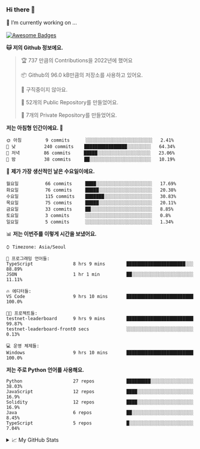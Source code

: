 ### Hi there 👋 
🔭 I’m currently working on ... </br></br>
[![Awesome Badges](https://img.shields.io/badge/Introduce-EN-green.svg)](https://github.com/tlatkdgus1/tlatkdgus1/blob/main/README.md.en)

<!--START_SECTION:waka-->
**🐱 저의 Github 정보에요.** 

> 🏆 737 만큼의 Contributions을 2022년에 했어요
 > 
> 📦 Github의 96.0 kB만큼의 저장소를 사용하고 있어요. 
 > 
> 🚫 구직중이지 않아요.
 > 
> 📜 52개의 Public Repository를 만들었어요. 
 > 
> 🔑 7개의 Private Repository를 만들었어요.  

**저는 아침형 인간이에요. 🐤** 

```text
🌞 아침         9 commits      ░░░░░░░░░░░░░░░░░░░░░░░░░   2.41% 
🌆 낮　         240 commits    ████████████████░░░░░░░░░   64.34% 
🌃 저녁         86 commits     █████░░░░░░░░░░░░░░░░░░░░   23.06% 
🌙 밤　         38 commits     ██░░░░░░░░░░░░░░░░░░░░░░░   10.19%

```
📅 **제가 가장 생산적인 날은 수요일이에요.** 

```text
월요일          66 commits     ████░░░░░░░░░░░░░░░░░░░░░   17.69% 
화요일          76 commits     █████░░░░░░░░░░░░░░░░░░░░   20.38% 
수요일          115 commits    ███████░░░░░░░░░░░░░░░░░░   30.83% 
목요일          75 commits     █████░░░░░░░░░░░░░░░░░░░░   20.11% 
금요일          33 commits     ██░░░░░░░░░░░░░░░░░░░░░░░   8.85% 
토요일          3 commits      ░░░░░░░░░░░░░░░░░░░░░░░░░   0.8% 
일요일          5 commits      ░░░░░░░░░░░░░░░░░░░░░░░░░   1.34%

```


📊 **저는 이번주를 이렇게 시간을 보냈어요.** 

```text
⌚︎ Timezone: Asia/Seoul

💬 프로그래밍 언어들: 
TypeScript               8 hrs 9 mins        ██████████████████████░░░   88.89% 
JSON                     1 hr 1 min          ██░░░░░░░░░░░░░░░░░░░░░░░   11.11%

🔥 에디터들: 
VS Code                  9 hrs 10 mins       █████████████████████████   100.0%

🐱‍💻 프로젝트들: 
testnet-leaderboard      9 hrs 9 mins        █████████████████████████   99.87% 
testnet-leaderboard-front0 secs              ░░░░░░░░░░░░░░░░░░░░░░░░░   0.13%

💻 운영 체제들: 
Windows                  9 hrs 10 mins       █████████████████████████   100.0%

```

**저는 주로 Python 언어를 사용해요.** 

```text
Python                   27 repos            █████████░░░░░░░░░░░░░░░░   38.03% 
JavaScript               12 repos            ████░░░░░░░░░░░░░░░░░░░░░   16.9% 
Solidity                 12 repos            ████░░░░░░░░░░░░░░░░░░░░░   16.9% 
Java                     6 repos             ██░░░░░░░░░░░░░░░░░░░░░░░   8.45% 
TypeScript               5 repos             █░░░░░░░░░░░░░░░░░░░░░░░░   7.04%

```



<!--END_SECTION:waka-->

<details>
<summary>📈 My GitHub Stats</summary>
<p align="center"> <img src="https://github-readme-stats.vercel.app/api?username=tlatkdgus1&show_icons=true" alt="tlatkdgus1" />
</details>
